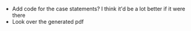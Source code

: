 - Add code for the case statements? I think it'd be a lot better if it were there
- Look over the generated pdf
